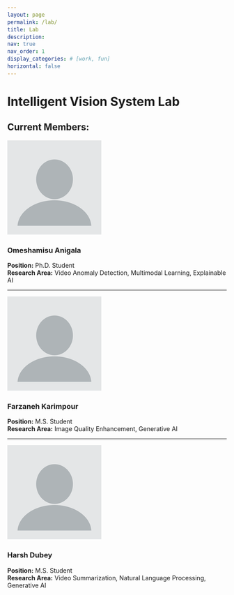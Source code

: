 ```yaml
---
layout: page
permalink: /lab/
title: Lab
description:
nav: true
nav_order: 1
display_categories: # [work, fun]
horizontal: false
---
```


# Intelligent Vision System Lab
## Current Members:
![Picture](/assets/img/blank_profile.png)
### **Omeshamisu Anigala**
**Position:** Ph.D. Student  
**Research Area:** Video Anomaly Detection, Multimodal Learning, Explainable AI

---

![Picture](/assets/img/blank_profile.png)
### **Farzaneh Karimpour**
**Position:** M.S. Student  
**Research Area:** Image Quality Enhancement, Generative AI

---

![Picture](/assets/img/blank_profile.png)
### **Harsh Dubey**
**Position:** M.S. Student  
**Research Area:** Video Summarization, Natural Language Processing, Generative AI